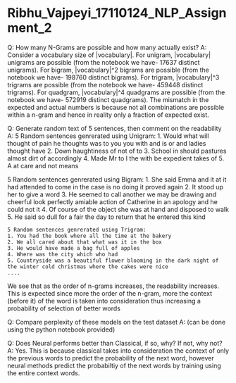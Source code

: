 # Ribhu_Vajpeyi_17110124_NLP_Assignment_2

Q: How many N-Grams are possible and how many actually exist?
A: Consider a vocabulary size of |vocabulary|. For unigram, |vocabulary| unigrams are possible (from the notebook we have- 17637 distinct unigrams). For bigram, |vocabulary|^2 bigrams are possible (from the notebook we have- 198760 distinct bigrams). For trigram, |vocabulary|^3 trigrams are possible (from the notebook we have- 459448 distinct trigrams). For quadgram, |vocabulary|^4 quadgrams are possible (from the notebook we have- 572919 distinct quadgrams). The mismatch in the expected and actual numbers is because not all combinations are possible within a n-gram and hence in reality only a fraction of expected exist.

Q: Generate random text of 5 sentences, then comment on the readability
A: 5 Random sentences genrerated using Unigram:
    1. Would what will thought of pain he thoughts was to you you with and is or and ladies thought have
    2. Down haughtiness of not of to
    3. School in should pastures almost dirt of accordingly
    4. Made Mr to I the with be expedient takes of
    5. A at care and not means

   5 Random sentences genrerated using Bigram:
    1. She said Emma and it at it had attended to come in the case is no doing it proved again
    2. It stood up her to give a word
    3. He seemed to call another we may be drawing and cheerful look perfectly amiable action of Catherine in an apology and he could not it
    4. Of course of the object she was at hand and disposed to walk
    5. He said so dull for a fair the day to return that he entered this kind
    
    5 Random sentences genrerated using Trigram:
    1. You had the book where all the time at the bakery
    2. We all cared about that what was it in the box
    3. He would have made a bag full of apples
    4. Where was the city which who had
    5. Countryside was a beautiful flower blooming in the dark night of the winter cold christmas where the cakes were nice
    ....
    
   We see that as the order of n-grams increases, the readability increases. This is expected since more the order of the n-gram, more the context (before it) of the word is taken into consideration thus increasing a probability of selection of better words

Q: Compare perplexity of these models on the test dataset
A: (can be done using the python notebook provided)

Q: Does Neural performs better than Classical, if so, why? If not, why not? 
A: Yes. This is because classical takes into consideration the context of only the previous words to predict the probability of the next word, however neural methods predict the probabiltiy of the next words by training using the entire context words.
